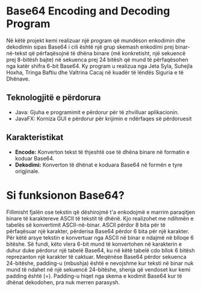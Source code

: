 # Base64 Encoding and Decoding Program

Në këtë projekt kemi realizuar një program që mundëson enkodimin dhe dekodimin sipas Base64 i cili është një grup skemash enkodimi 
prej binar-në-tekst që përfaqësojnë të dhëna binare (më konkretisht, një sekuencë prej 8-bitësh bajte) në sekuenca prej 24 bitësh 
që mund të përfaqësohen nga katër shifra 6-bit Base64. Ky program u realizua nga Jeta Syla, Suhejla Hoxha, Tringa Baftiu dhe Valtrina Cacaj 
në kuadër të lëndës Siguria e të Dhënave.

## Teknologjitë e përdorura

- Java: Gjuha e programimit e përdorur për të zhvilluar aplikacionin.
- JavaFX: Korniza GUI e përdorur për krijimin e ndërfaqes së përdoruesit

## Karakteristikat

- **Encode:** Konverton tekst të thjeshtë ose të dhëna binare në formatin e koduar Base64.
- **Dekodimi:** Konverton të dhënat e koduara Base64 në formën e tyre origjinale.


# Si funksionon Base64?

Fillimisht fjalën ose tekstin që dëshirojmë t'a enkodojmë e marrim paraqitjen binare të karaktereve ASCII të tekstit të dhënë. Kjo realizohet me ndihmën e tabelës së konvertimit ASCII-në-binar.
ASCII përdor 8 bita për të përfaqësuar një karakter, përderisa Base64 përdor 6 bita për një karakter. Për këtë arsye tekstin e konvertuar nga ASCII në binar e ndajmë në blloqe 6 bitëshe.
Së fundi, këto vlera 6-bit mund të konvertohen në karakterin e duhur duke përdorur një tabelë Base64, ku në këtë tabelë cdo bllok 6 bitësh reprezanton një karakter të caktuar.
Meqënëse Base64 përdor sekuenca 24-bitëshe, padding-u (mbushja) është e nevojshme kur teksti në binar nuk mund të ndahet në një sekuencë 24-bitëshe, shenja që vendoset kur kemi padding është (=).
Padding-u hiqet nga skema e kodimit Base64 kur të dhënat dekodohen, pra nuk merren parasysh.


